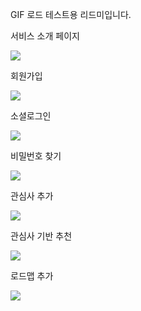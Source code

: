 GIF 로드 테스트용 리드미입니다.

서비스 소개 페이지

![](images/서비스%20소개%20페이지.gif)

회원가입

![](images/회원가입.gif)

소셜로그인

![](images/소셜%20로그인.gif)

비밀번호 찾기

![](images/비밀번호%20찾기.gif)

관심사 추가

![](images/관심사%20추가.gif)

관심사 기반 추천

![](images/관심사%20기반%20추천.gif)

로드맵 추가

![](images/로드맵%20추가.gif)
